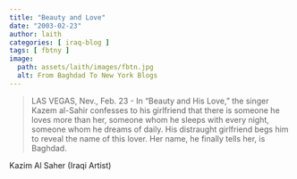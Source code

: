 ```yaml
---
title: "Beauty and Love"
date: "2003-02-23"
author: laith
categories: [ iraq-blog ]
tags: [ fbtny ]
image:
  path: assets/laith/images/fbtn.jpg
  alt: From Baghdad To New York Blogs
---
```


> LAS VEGAS, Nev., Feb. 23 - In “Beauty and His Love,” the singer Kazem al-Sahir confesses to his girlfriend that there is someone he loves more than her, someone whom he sleeps with every night, someone whom he dreams of daily. His distraught girlfriend begs him to reveal the name of this lover. Her name, he finally tells her, is Baghdad.

Kazim Al Saher (Iraqi Artist)
